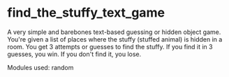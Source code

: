# find_the_stuffy_text_game

A very simple and barebones text-based guessing or hidden object game. You're given a list of places where the stuffy (stuffed animal) is hidden in a room. You get 3 attempts or guesses to find the stuffy. If you find it in 3 guesses, you win. If you don't find it, you lose.

Modules used:
random
